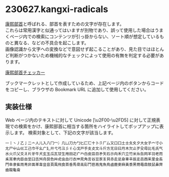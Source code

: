 # 230627.kangxi-radicals

[康熙部首](https://www.unicode.org/charts/PDF/U2F00.pdf)と呼ばれる、部首を表すための文字が存在します。  
これらは常用漢字と似通ってはいますが別物であり、誤って使用した場合はうまくページ内での検索にコンテンツが引っ掛からない、ソート順が想定しているものと異なる、などの不具合を起こします。  
画像認識から文字への変換などで意図せず起こることがあり、見た目ではほとんど判断がつかないため機械的なチェックによって使用の有無を判定する必要があります。  

[康熙部首チェッカー](https://kangxi-radicals.netlify.app/)

ブックマークレットとして作成しているため、上記ページ内のボタンからコードをコピーし、ブラウザの Bookmark URL に追加して使用してください。

## 実装仕様

Web ページ内のテキストに対して Unicode [\u2F00-\u2FD5] に対して正規表現での検索をかけ、康熙部首に相当する箇所をハイライトしてポップアップに表示します。
検索対象として、下記の文字が該当します。

```
⼀⼁⼂⼃⼄⼅⼆⼇⼈⼉⼊⼋⼌⼍⼎⼏⼐⼑⼒⼓⼔⼕⼖⼗⼘⼙⼚⼛⼜⼝⼞⼟⼠⼡⼢⼣⼤⼥⼦⼧⼨⼩⼪⼫⼬⼭⼮⼯⼰⼱⼲⼳⼴⼵⼶⼷⼸⼹⼺⼻⼼⼽⼾⼿⽀⽁⽂⽃⽄⽅⽆⽇⽈⽉⽊⽋⽌⽍⽎⽏⽐⽑⽒⽓⽔⽕⽖⽗⽘⽙⽚⽛⽜⽝⽞⽟⽠⽡⽢⽣⽤⽥⽦⽧⽨⽩⽪⽫⽬⽭⽮⽯⽰⽱⽲⽳⽴⽵⽶⽷⽸⽹⽺⽻⽼⽽⽾⽿⾀⾁⾂⾃⾄⾅⾆⾇⾈⾉⾊⾋⾌⾍⾎⾏⾐⾑⾒⾓⾔⾕⾖⾗⾘⾙⾚⾛⾜⾝⾞⾟⾠⾡⾢⾣⾤⾥⾦⾧⾨⾩⾪⾫⾬⾭⾮⾯⾰⾱⾲⾳⾴⾵⾶⾷⾸⾹⾺⾻⾼⾽⾾⾿⿀⿁⿂⿃⿄⿅⿆⿇⿈⿉⿊⿋⿌⿍⿎⿏⿐⿑⿒⿓⿔⿕
```

